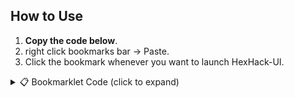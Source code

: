 ## How to Use

1. **Copy the code below**.
2. right click bookmarks bar → Paste.
3. Click the bookmark whenever you want to launch HexHack-UI.

<details>
<summary>📋 Bookmarklet Code (click to expand)</summary>

```javascript
javascript:(function(){
    var u='https://raw.githubusercontent.com/Alex236508/HexHack-UI/refs/heads/main/UI.js';
    function inject(code){
        var b=new Blob([code],{type:'application/javascript'});
        var url=URL.createObjectURL(b);
        var s=document.createElement('script');
        s.src=url;
        s.onload=function(){URL.revokeObjectURL(url); console.log('Blob script loaded');};
        s.onerror=function(){alert('Failed to execute blob script');};
        (document.head||document.documentElement).appendChild(s);
    }
    fetch(u)
      .then(function(r){if(!r.ok)throw new Error(r.status); return r.text();})
      .then(inject)
      .catch(function(e){alert('Load failed: '+e);});
})();
